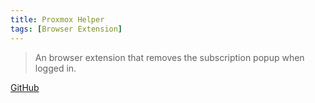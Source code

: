 ```yaml
---
title: Proxmox Helper
tags: [Browser Extension]
---
```


> An browser extension that removes the subscription popup when logged in.

[GitHub](https://github.com/HuakunShen/proxmox-helper)
